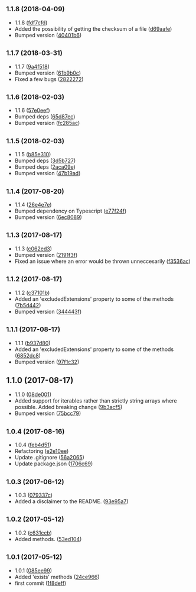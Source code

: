 <a name="1.1.8"></a>
## <small>1.1.8 (2018-04-09)</small>

* 1.1.8 ([fdf7cfd](https://github.com/wessberg/fileloader/commit/fdf7cfd))
* Added the possibility of getting the checksum of a file ([d69aafe](https://github.com/wessberg/fileloader/commit/d69aafe))
* Bumped version ([40401b6](https://github.com/wessberg/fileloader/commit/40401b6))



<a name="1.1.7"></a>
## <small>1.1.7 (2018-03-31)</small>

* 1.1.7 ([9a4f518](https://github.com/wessberg/fileloader/commit/9a4f518))
* Bumped version ([61b9b0c](https://github.com/wessberg/fileloader/commit/61b9b0c))
* Fixed a few bugs ([2822272](https://github.com/wessberg/fileloader/commit/2822272))



<a name="1.1.6"></a>
## <small>1.1.6 (2018-02-03)</small>

* 1.1.6 ([57e0eef](https://github.com/wessberg/fileloader/commit/57e0eef))
* Bumped deps ([65d87ec](https://github.com/wessberg/fileloader/commit/65d87ec))
* Bumped version ([fc285ac](https://github.com/wessberg/fileloader/commit/fc285ac))



<a name="1.1.5"></a>
## <small>1.1.5 (2018-02-03)</small>

* 1.1.5 ([b85e310](https://github.com/wessberg/fileloader/commit/b85e310))
* Bumped deps ([3d5b727](https://github.com/wessberg/fileloader/commit/3d5b727))
* Bumped deps ([2aca09e](https://github.com/wessberg/fileloader/commit/2aca09e))
* Bumped version ([47b19ad](https://github.com/wessberg/fileloader/commit/47b19ad))



<a name="1.1.4"></a>
## <small>1.1.4 (2017-08-20)</small>

* 1.1.4 ([26e4e7e](https://github.com/wessberg/fileloader/commit/26e4e7e))
* Bumped dependency on Typescript ([e77f24f](https://github.com/wessberg/fileloader/commit/e77f24f))
* Bumped version ([6ec8089](https://github.com/wessberg/fileloader/commit/6ec8089))



<a name="1.1.3"></a>
## <small>1.1.3 (2017-08-17)</small>

* 1.1.3 ([c062ed3](https://github.com/wessberg/fileloader/commit/c062ed3))
* Bumped version ([2191f3f](https://github.com/wessberg/fileloader/commit/2191f3f))
* Fixed an issue where an error would be thrown unneccesarily ([f3536ac](https://github.com/wessberg/fileloader/commit/f3536ac))



<a name="1.1.2"></a>
## <small>1.1.2 (2017-08-17)</small>

* 1.1.2 ([c37101b](https://github.com/wessberg/fileloader/commit/c37101b))
* Added an 'excludedExtensions' property to some of the methods ([7b5d442](https://github.com/wessberg/fileloader/commit/7b5d442))
* Bumped version ([344443f](https://github.com/wessberg/fileloader/commit/344443f))



<a name="1.1.1"></a>
## <small>1.1.1 (2017-08-17)</small>

* 1.1.1 ([b937d80](https://github.com/wessberg/fileloader/commit/b937d80))
* Added an 'excludedExtensions' property to some of the methods ([6852dc8](https://github.com/wessberg/fileloader/commit/6852dc8))
* Bumped version ([97f1c32](https://github.com/wessberg/fileloader/commit/97f1c32))



<a name="1.1.0"></a>
## 1.1.0 (2017-08-17)

* 1.1.0 ([08de001](https://github.com/wessberg/fileloader/commit/08de001))
* Added support for iterables rather than strictly string arrays where possible. Added breaking change ([9b3acf5](https://github.com/wessberg/fileloader/commit/9b3acf5))
* Bumped version ([75bcc79](https://github.com/wessberg/fileloader/commit/75bcc79))



<a name="1.0.4"></a>
## <small>1.0.4 (2017-08-16)</small>

* 1.0.4 ([feb4d51](https://github.com/wessberg/fileloader/commit/feb4d51))
* Refactoring ([e2e10ee](https://github.com/wessberg/fileloader/commit/e2e10ee))
* Update .gitignore ([56a2065](https://github.com/wessberg/fileloader/commit/56a2065))
* Update package.json ([1706c69](https://github.com/wessberg/fileloader/commit/1706c69))



<a name="1.0.3"></a>
## <small>1.0.3 (2017-06-12)</small>

* 1.0.3 ([079337c](https://github.com/wessberg/fileloader/commit/079337c))
* Added a disclaimer to the README. ([93e95a7](https://github.com/wessberg/fileloader/commit/93e95a7))



<a name="1.0.2"></a>
## <small>1.0.2 (2017-05-12)</small>

* 1.0.2 ([c631ccb](https://github.com/wessberg/fileloader/commit/c631ccb))
* Added  methods. ([53ed104](https://github.com/wessberg/fileloader/commit/53ed104))



<a name="1.0.1"></a>
## <small>1.0.1 (2017-05-12)</small>

* 1.0.1 ([085ee99](https://github.com/wessberg/fileloader/commit/085ee99))
* Added 'exists' methods ([24ce966](https://github.com/wessberg/fileloader/commit/24ce966))
* first commit ([1f8deff](https://github.com/wessberg/fileloader/commit/1f8deff))



